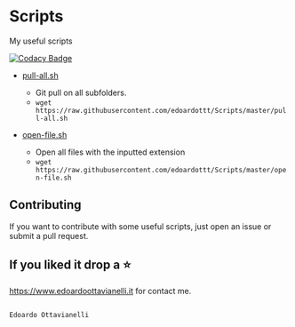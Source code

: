 # Scripts
My useful scripts

[![Codacy Badge](https://api.codacy.com/project/badge/Grade/bb84802a2e674c20b5412e1d5f67a603)](https://www.codacy.com/manual/edoardottt/Scripts?utm_source=github.com&amp;utm_medium=referral&amp;utm_content=edoardottt/Scripts&amp;utm_campaign=Badge_Grade)

- [pull-all.sh](https://github.com/edoardottt/Scripts/blob/master/pull-all.sh)
    
    - Git pull on all subfolders.
    - `wget https://raw.githubusercontent.com/edoardottt/Scripts/master/pull-all.sh`

- [open-file.sh](https://github.com/edoardottt/Scripts/master/open-file.sh)

    - Open all files with the inputted extension
    - `wget https://raw.githubusercontent.com/edoardottt/Scripts/master/open-file.sh`

Contributing
------

If you want to contribute with some useful scripts, just open an issue or submit a pull request.

If you liked it drop a :star:
------
 
 https://www.edoardoottavianelli.it for contact me.
        
          
                                                                       Edoardo Ottavianelli
